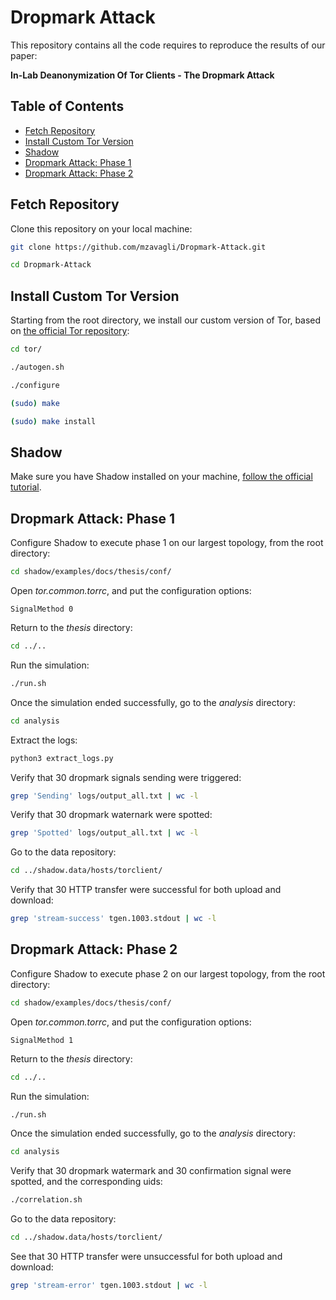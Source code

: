 # Dropmark Attack
This repository contains all the code requires to reproduce the results of our paper: 

**In-Lab Deanonymization Of Tor Clients - The Dropmark Attack**

## Table of Contents
- [Fetch Repository](#fetch-repository)
- [Install Custom Tor Version](#install-custom-tor-version)
- [Shadow](#shadow)
- [Dropmark Attack: Phase 1](#dropmark-attack-phase-1)
- [Dropmark Attack: Phase 2](#dropmark-attack-phase-2)

## Fetch Repository
Clone this repository on your local machine:
```bash
git clone https://github.com/mzavagli/Dropmark-Attack.git
```
```bash
cd Dropmark-Attack
```

## Install Custom Tor Version
Starting from the root directory, we install our custom version of Tor, based on [the official Tor repository](https://gitlab.torproject.org/tpo/core/tor/-/tree/main):
```bash
cd tor/
```
```bash
./autogen.sh
```
```bash
./configure
```
```bash
(sudo) make
```
```bash
(sudo) make install
```
## Shadow
Make sure you have Shadow installed on your machine, [follow the official tutorial](https://shadow.github.io/docs/guide/shadow.html).

## Dropmark Attack: Phase 1
Configure Shadow to execute phase 1 on our largest topology, from the root directory:
```bash
cd shadow/examples/docs/thesis/conf/
```
Open *tor.common.torrc*, and put the configuration options:
```
SignalMethod 0
```
Return to the *thesis* directory:
```bash
cd ../..
```
Run the simulation:
```bash
./run.sh
```
Once the simulation ended successfully, go to the *analysis* directory:
```bash
cd analysis
```
Extract the logs:
```bash
python3 extract_logs.py
```
Verify that 30 dropmark signals sending were triggered: 
```bash
grep 'Sending' logs/output_all.txt | wc -l
```
Verify that 30 dropmark waternark were spotted:
```bash
grep 'Spotted' logs/output_all.txt | wc -l
```
Go to the data repository:
```bash
cd ../shadow.data/hosts/torclient/
```
Verify that 30 HTTP transfer were successful for both upload and download:
```bash
grep 'stream-success' tgen.1003.stdout | wc -l
```


## Dropmark Attack: Phase 2
Configure Shadow to execute phase 2 on our largest topology, from the root directory:
```bash
cd shadow/examples/docs/thesis/conf/
```
Open *tor.common.torrc*, and put the configuration options:
```
SignalMethod 1
```
Return to the *thesis* directory:
```bash
cd ../..
```
Run the simulation:
```bash
./run.sh
```
Once the simulation ended successfully, go to the *analysis* directory:
```bash
cd analysis
```
Verify that 30 dropmark watermark and 30 confirmation signal were spotted, and the corresponding uids:
```bash
./correlation.sh
```
Go to the data repository:
```bash
cd ../shadow.data/hosts/torclient/
```
See that 30 HTTP transfer were unsuccessful for both upload and download:
```bash
grep 'stream-error' tgen.1003.stdout | wc -l
```
